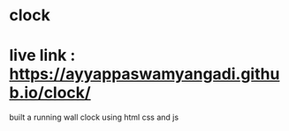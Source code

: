 # clock
# live link : https://ayyappaswamyangadi.github.io/clock/
built a running wall clock using html css and js
